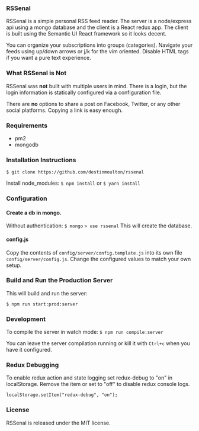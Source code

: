 ### RSSenal

RSSenal is a simple personal RSS feed reader. The server is a node/express api using a mongo database and the client is a React redux app. The client is built using the Semantic UI React framework so it looks decent.

You can organize your subscriptions into groups (categories). Navigate your feeds using up/down arrows or j/k for the vim oriented. Disable HTML tags if you want a pure text experience.

### What RSSenal is **Not**

RSSenal was **not** built with multiple users in mind. There is a login, but the login information is statically configured via a configuration file.

There are **no** options to share a post on Facebook, Twitter, or any other social platforms. Copying a link is easy enough.

### Requirements

-   pm2
-   mongodb

### Installation Instructions

`$ git clone https://github.com/destinmoulton/rssenal`

Install node_modules:
`$ npm install` or `$ yarn install`

### Configuration

#### Create a db in mongo.

Without authentication:
`$ mongo`
`> use rssenal` This will create the database.

#### config.js

Copy the contents of `config/server/config.template.js` into its own file `config/server/config.js`. Change the configured values to match your own setup.

### Build and Run the Production Server

This will build and run the server:

```
$ npm run start:prod:server
```

### Development

To compile the server in watch mode:
`$ npm run compile:server`

You can leave the server compilation running or kill it with `Ctrl+c` when you have it configured.

### Redux Debugging

To enable redux action and state logging set redux-debug to "on" in localStorage. Remove the item or set to "off" to disable redux console logs.

```
localStorage.setItem("redux-debug", "on");
```

### License

RSSenal is released under the MIT license.
